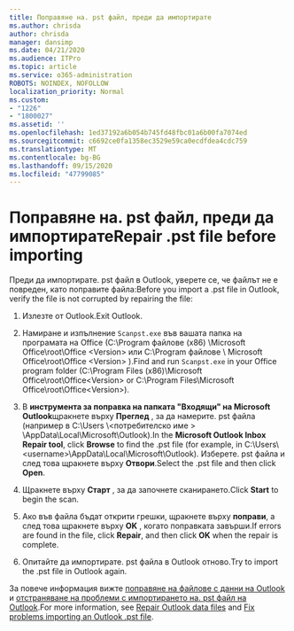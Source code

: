 ```yaml
---
title: Поправяне на. pst файл, преди да импортирате
ms.author: chrisda
author: chrisda
manager: dansimp
ms.date: 04/21/2020
ms.audience: ITPro
ms.topic: article
ms.service: o365-administration
ROBOTS: NOINDEX, NOFOLLOW
localization_priority: Normal
ms.custom:
- "1226"
- "1800027"
ms.assetid: ''
ms.openlocfilehash: 1ed37192a6b054b745fd48fbc01a6b00fa7074ed
ms.sourcegitcommit: c6692ce0fa1358ec3529e59ca0ecdfdea4cdc759
ms.translationtype: MT
ms.contentlocale: bg-BG
ms.lasthandoff: 09/15/2020
ms.locfileid: "47799085"
---
```

# <a name="repair-pst-file-before-importing"></a><span data-ttu-id="c73b8-102">Поправяне на. pst файл, преди да импортирате</span><span class="sxs-lookup"><span data-stu-id="c73b8-102">Repair .pst file before importing</span></span>

<span data-ttu-id="c73b8-103">Преди да импортирате. pst файл в Outlook, уверете се, че файлът не е повреден, като поправите файла:</span><span class="sxs-lookup"><span data-stu-id="c73b8-103">Before you import a .pst file in Outlook, verify the file is not corrupted by repairing the file:</span></span>

1. <span data-ttu-id="c73b8-104">Излезте от Outlook.</span><span class="sxs-lookup"><span data-stu-id="c73b8-104">Exit Outlook.</span></span>

2. <span data-ttu-id="c73b8-105">Намиране и изпълнение `Scanpst.exe` във вашата папка на програмата на Office (C:\Program файлове (x86) \Microsoft Office\root\Office \<Version\> или C:\Program файлове \ Microsoft Office\root\Office \<Version\> ).</span><span class="sxs-lookup"><span data-stu-id="c73b8-105">Find and run `Scanpst.exe` in your Office program folder (C:\Program Files (x86)\Microsoft Office\root\Office\<Version\> or C:\Program Files\Microsoft Office\root\Office\<Version\>).</span></span>

3. <span data-ttu-id="c73b8-106">В **инструмента за поправка на папката "Входящи" на Microsoft Outlook**щракнете върху **Преглед** , за да намерите. pst файла (например в C:\Users \\<потребителско име \> \AppData\Local\Microsoft\Outlook).</span><span class="sxs-lookup"><span data-stu-id="c73b8-106">In the **Microsoft Outlook Inbox Repair tool**, click **Browse** to find the .pst file (for example, in C:\Users\\<username\>\AppData\Local\Microsoft\Outlook).</span></span> <span data-ttu-id="c73b8-107">Изберете. pst файла и след това щракнете върху **Отвори**.</span><span class="sxs-lookup"><span data-stu-id="c73b8-107">Select the .pst file and then click **Open**.</span></span>

4. <span data-ttu-id="c73b8-108">Щракнете върху **Старт** , за да започнете сканирането.</span><span class="sxs-lookup"><span data-stu-id="c73b8-108">Click **Start** to begin the scan.</span></span>

5. <span data-ttu-id="c73b8-109">Ако във файла бъдат открити грешки, щракнете върху **поправи**, а след това щракнете върху **OK** , когато поправката завърши.</span><span class="sxs-lookup"><span data-stu-id="c73b8-109">If errors are found in the file, click **Repair**, and then click **OK** when the repair is complete.</span></span>

6. <span data-ttu-id="c73b8-110">Опитайте да импортирате. pst файла в Outlook отново.</span><span class="sxs-lookup"><span data-stu-id="c73b8-110">Try to import the .pst file in Outlook again.</span></span>

<span data-ttu-id="c73b8-111">За повече информация вижте [поправяне на файлове с данни на Outlook](https://support.office.com/article/25663bc3-11ec-4412-86c4-60458afc5253) и [отстраняване на проблеми с импортирането на. pst файл на Outlook](https://support.office.com/article/2d2e50dc-5c36-4ab2-ab50-f1be733b3d6e).</span><span class="sxs-lookup"><span data-stu-id="c73b8-111">For more information, see [Repair Outlook data files](https://support.office.com/article/25663bc3-11ec-4412-86c4-60458afc5253) and [Fix problems importing an Outlook .pst file](https://support.office.com/article/2d2e50dc-5c36-4ab2-ab50-f1be733b3d6e).</span></span>
